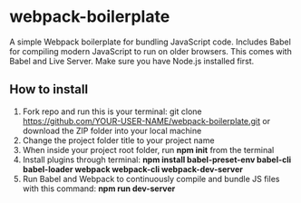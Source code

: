 # webpack-boilerplate

A simple Webpack boilerplate for bundling JavaScript code. Includes Babel for compiling modern JavaScript to run on older browsers. This comes with Babel and Live Server. Make sure you have Node.js installed first.

## How to install

1. Fork repo and run this is your terminal: git clone https://github.com/YOUR-USER-NAME/webpack-boilerplate.git or download the ZIP folder into your local machine 
2. Change the project folder title to your project name 
3. When inside your project root folder, run **npm init** from the terminal
4. Install plugins through terminal: **npm install babel-preset-env babel-cli babel-loader webpack webpack-cli webpack-dev-server**
5. Run Babel and Webpack to continuously compile and bundle JS files with this command: **npm run dev-server**

